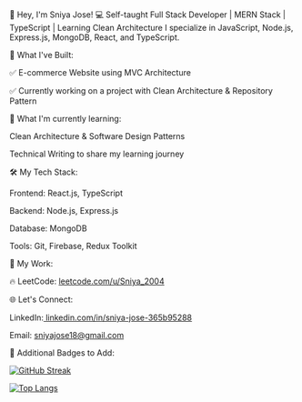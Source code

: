 👋 Hey, I'm Sniya Jose!
💻 Self-taught Full Stack Developer | MERN Stack | TypeScript | Learning Clean Architecture
I specialize in JavaScript, Node.js, Express.js, MongoDB, React, and TypeScript.

🚀 What I've Built:

✅ E-commerce Website using MVC Architecture

✅ Currently working on a project with Clean Architecture & Repository Pattern

🌱 What I'm currently learning:

Clean Architecture & Software Design Patterns

Technical Writing to share my learning journey

🛠️ My Tech Stack:

Frontend: React.js, TypeScript

Backend: Node.js, Express.js

Database: MongoDB

Tools: Git, Firebase, Redux Toolkit

📂 My Work:

🔥 LeetCode: [leetcode.com/u/Sniya_2004](https://leetcode.com/sniyajose04/
)

🌐 Let's Connect:

LinkedIn:[ linkedin.com/in/sniya-jose-365b95288](https://linkedin.com/in/sniya-jose-365b95288)

Email: sniyajose18@gmail.com

🏁 Additional Badges to Add:

[![GitHub Streak](https://github-readme-streak-stats.herokuapp.com?user=sniyajose04&theme=dark)](https://git.io/streak-stats)

[![Top Langs](https://github-readme-stats.vercel.app/api/top-langs/?username=sniyajose04&layout=compact&theme=radical)](https://github.com/anuraghazra/github-readme-stats)



